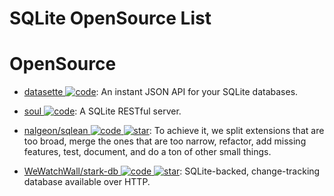 # SQLite OpenSource List

# OpenSource

- [datasette ![code](https://ng-tech.icu/assets/code.svg)](https://github.com/simonw/datasette): An instant JSON API for your SQLite databases.

- [soul ![code](https://ng-tech.icu/assets/code.svg)](https://github.com/thevahidal/soul): A SQLite RESTful server.

- [nalgeon/sqlean ![code](https://ng-tech.icu/assets/code.svg) ![star](https://img.shields.io/github/stars/nalgeon/sqlean)](https://github.com/nalgeon/sqlean): To achieve it, we split extensions that are too broad, merge the ones that are too narrow, refactor, add missing features, test, document, and do a ton of other small things.

- [WeWatchWall/stark-db ![code](https://ng-tech.icu/assets/code.svg) ![star](https://img.shields.io/github/stars/WeWatchWall/stark-db)](https://github.com/WeWatchWall/stark-db): SQLite-backed, change-tracking database available over HTTP.
